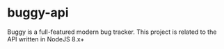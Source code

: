# buggy-api
Buggy is a full-featured modern bug tracker. This project is related to the API written in NodeJS 8.x+
